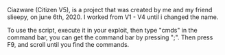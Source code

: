 Ciazware (Citizen V5), is a project that was created by me and my friend slieepy, on june 6th, 2020. I worked from V1 - V4 until i changed the name.

To use the script, execute it in your exploit, then type "cmds" in the command bar, you can get the command bar by pressing ";". Then press F9, and scroll until you find the commands.
